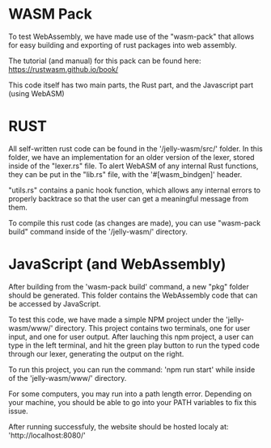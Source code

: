 # WASM Pack
To test WebAssembly, we have made use of the "wasm-pack"
that allows for easy building and exporting of rust packages
into web assembly.

The tutorial (and manual) for this pack can be found here:
https://rustwasm.github.io/book/

This code itself has two main parts, the Rust part, and
 the Javascript part (using WebASM)

# RUST
All self-written rust code can be found in the
'/jelly-wasm/src/' folder. In this folder, we have
an implementation for an older version of the lexer,
stored inside of the "lexer.rs" file. To alert WebASM
of any internal Rust functions, they can be put in the "lib.rs"
file, with the '#[wasm_bindgen]' header.

"utils.rs" contains a panic hook function, which allows
any internal errors to properly backtrace so that the user
can get a meaningful message from them.

To compile this rust code (as changes are made), you can use
"wasm-pack build" command inside of the '/jelly-wasm/' directory.

# JavaScript (and WebAssembly)
After building from the 'wasm-pack build' command, a new "pkg"
folder should be generated. This folder contains the WebAssembly
code that can be accessed by JavaScript.

To test this code, we have made a simple NPM project under the
'jelly-wasm/www/' directory. This project contains two terminals,
one for user input, and one for user output. After lauching this
npm project, a user can type in the left terminal, and hit the
green play button to run the typed code through our lexer,
generating the output on the right.

To run this project, you can run the command:
'npm run start' while inside of the 'jelly-wasm/www/' directory.

For some computers, you may run into a path length error.
Depending on your machine, you should be able to go into your 
PATH variables to fix this issue.

After running successfuly, the website should be hosted localy at:
'http://localhost:8080/'
